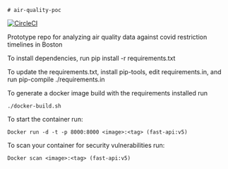     # air-quality-poc

[![CircleCI](https://circleci.com/gh/Sarchbold/air-quality-poc/tree/main.svg?style=svg)](https://circleci.com/gh/Sarchbold/air-quality-poc/tree/main)

Prototype repo for analyzing air quality data against covid restriction timelines in Boston

To install dependencies, run pip install -r requirements.txt

To update the requirements.txt, install pip-tools, edit requirements.in, and run pip-compile ./requirements.in

To generate a docker image build with the requirements installed run 

    ./docker-build.sh 

To start the container run:

    Docker run -d -t -p 8000:8000 <image>:<tag> (fast-api:v5)

To scan your container for security vulnerabilities run:

    Docker scan <image>:<tag> (fast-api:v5)